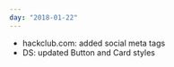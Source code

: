 ```yaml
---
day: "2018-01-22"
---
```


* hackclub.com: added social meta tags
* DS: updated Button and Card styles
